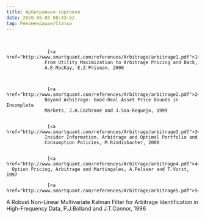 ```yaml
---
title: Арбитражная торговля
date: 2020-06-05 08:43:52
tag: Рекомендации/Статьи
---
```


<br>

   
<p class="references">
             
                   [<a href="http://www.smartquant.com/references/Arbitrage/arbitrage1.pdf">1</a>]
                  From Utility Maximization to Arbitrage Pricing and Back,
                  A.E.MacKay, E.Z.Prisman, 2000
        
     
        
                   [<a href="http://www.smartquant.com/references/Arbitrage/arbitrage2.pdf">2</a>]
                  Beyond Arbitrage: Good-Deal Asset Price Bounds in Incomplete
                  Markets, J.H.Cochrane and J.Saa-Requejo, 1999

      
                   [<a href="http://www.smartquant.com/references/Arbitrage/arbitrage3.pdf">3</a>]
                  Insider Information, Arbitrage and Optimal Portfolio and
                  Consumption Policies, M.Rindisbacher, 2000
   
    
                   [<a href="http://www.smartquant.com/references/Arbitrage/arbitrage4.pdf">4</a>]
      Option Pricing, Arbitrage and Martingales, A.Pelsser and T.Vorst, 1997

                   [<a href="http://www.smartquant.com/references/Arbitrage/arbitrage5.pdf">5</a>]
A Robust Non-Linear Multivariate Kalman Filter for Arbitrage Identification in
High-Frequency Data, P.J.Bolland and J.T.Connor, 1996  

</p>  
